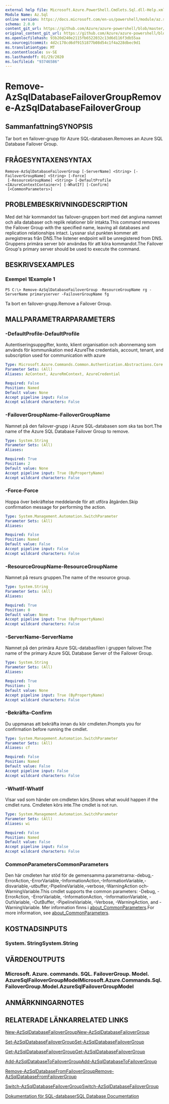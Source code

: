 ```yaml
---
external help file: Microsoft.Azure.PowerShell.Cmdlets.Sql.dll-Help.xml
Module Name: Az.Sql
online version: https://docs.microsoft.com/en-us/powershell/module/az.sql/remove-azsqldatabasefailovergroup
schema: 2.0.0
content_git_url: https://github.com/Azure/azure-powershell/blob/master/src/Sql/Sql/help/Remove-AzSqlDatabaseFailoverGroup.md
original_content_git_url: https://github.com/Azure/azure-powershell/blob/master/src/Sql/Sql/help/Remove-AzSqlDatabaseFailoverGroup.md
ms.openlocfilehash: 93b20d240e2115fb6522032c13d6d116f3db55aa
ms.sourcegitcommit: 4d2c178cd6df9151877b08d54c1f4a228dbec9d1
ms.translationtype: MT
ms.contentlocale: sv-SE
ms.lasthandoff: 01/29/2020
ms.locfileid: "93746586"
---
```

# <span data-ttu-id="a0c08-101">Remove-AzSqlDatabaseFailoverGroup</span><span class="sxs-lookup"><span data-stu-id="a0c08-101">Remove-AzSqlDatabaseFailoverGroup</span></span>

## <span data-ttu-id="a0c08-102">Sammanfattning</span><span class="sxs-lookup"><span data-stu-id="a0c08-102">SYNOPSIS</span></span>
<span data-ttu-id="a0c08-103">Tar bort en failover-grupp för Azure SQL-databasen.</span><span class="sxs-lookup"><span data-stu-id="a0c08-103">Removes an Azure SQL Database Failover Group.</span></span>

## <span data-ttu-id="a0c08-104">FRÅGESYNTAXEN</span><span class="sxs-lookup"><span data-stu-id="a0c08-104">SYNTAX</span></span>

```
Remove-AzSqlDatabaseFailoverGroup [-ServerName] <String> [-FailoverGroupName] <String> [-Force]
 [-ResourceGroupName] <String> [-DefaultProfile <IAzureContextContainer>] [-WhatIf] [-Confirm]
 [<CommonParameters>]
```

## <span data-ttu-id="a0c08-105">PROBLEMBESKRIVNING</span><span class="sxs-lookup"><span data-stu-id="a0c08-105">DESCRIPTION</span></span>
<span data-ttu-id="a0c08-106">Med det här kommandot tas failover-gruppen bort med det angivna namnet och alla databaser och replik relationer blir intakta.</span><span class="sxs-lookup"><span data-stu-id="a0c08-106">This command removes the Failover Group with the specified name, leaving all databases and replication relationships intact.</span></span> <span data-ttu-id="a0c08-107">Lyssnar slut punkten kommer att avregistreras från DNS.</span><span class="sxs-lookup"><span data-stu-id="a0c08-107">The listener endpoint will be unregistered from DNS.</span></span>
<span data-ttu-id="a0c08-108">Gruppens primära server bör användas för att köra kommandot.</span><span class="sxs-lookup"><span data-stu-id="a0c08-108">The Failover Group's primary server should be used to execute the command.</span></span>

## <span data-ttu-id="a0c08-109">BESKRIVS</span><span class="sxs-lookup"><span data-stu-id="a0c08-109">EXAMPLES</span></span>

### <span data-ttu-id="a0c08-110">Exempel 1</span><span class="sxs-lookup"><span data-stu-id="a0c08-110">Example 1</span></span>
```
PS C:\> Remove-AzSqlDatabaseFailoverGroup -ResourceGroupName rg -ServerName primaryserver -FailoverGroupName fg
```

<span data-ttu-id="a0c08-111">Ta bort en failover-grupp.</span><span class="sxs-lookup"><span data-stu-id="a0c08-111">Remove a Failover Group.</span></span>

## <span data-ttu-id="a0c08-112">MALLPARAMETRAR</span><span class="sxs-lookup"><span data-stu-id="a0c08-112">PARAMETERS</span></span>

### <span data-ttu-id="a0c08-113">-DefaultProfile</span><span class="sxs-lookup"><span data-stu-id="a0c08-113">-DefaultProfile</span></span>
<span data-ttu-id="a0c08-114">Autentiseringsuppgifter, konto, klient organisation och abonnemang som används för kommunikation med Azure</span><span class="sxs-lookup"><span data-stu-id="a0c08-114">The credentials, account, tenant, and subscription used for communication with azure</span></span>

```yaml
Type: Microsoft.Azure.Commands.Common.Authentication.Abstractions.Core.IAzureContextContainer
Parameter Sets: (All)
Aliases: AzContext, AzureRmContext, AzureCredential

Required: False
Position: Named
Default value: None
Accept pipeline input: False
Accept wildcard characters: False
```

### <span data-ttu-id="a0c08-115">-FailoverGroupName</span><span class="sxs-lookup"><span data-stu-id="a0c08-115">-FailoverGroupName</span></span>
<span data-ttu-id="a0c08-116">Namnet på den failover-grupp i Azure SQL-databasen som ska tas bort.</span><span class="sxs-lookup"><span data-stu-id="a0c08-116">The name of the Azure SQL Database Failover Group to remove.</span></span>

```yaml
Type: System.String
Parameter Sets: (All)
Aliases:

Required: True
Position: 2
Default value: None
Accept pipeline input: True (ByPropertyName)
Accept wildcard characters: False
```

### <span data-ttu-id="a0c08-117">-Force</span><span class="sxs-lookup"><span data-stu-id="a0c08-117">-Force</span></span>
<span data-ttu-id="a0c08-118">Hoppa över bekräftelse meddelande för att utföra åtgärden.</span><span class="sxs-lookup"><span data-stu-id="a0c08-118">Skip confirmation message for performing the action.</span></span>

```yaml
Type: System.Management.Automation.SwitchParameter
Parameter Sets: (All)
Aliases:

Required: False
Position: Named
Default value: False
Accept pipeline input: False
Accept wildcard characters: False
```

### <span data-ttu-id="a0c08-119">-ResourceGroupName</span><span class="sxs-lookup"><span data-stu-id="a0c08-119">-ResourceGroupName</span></span>
<span data-ttu-id="a0c08-120">Namnet på resurs gruppen.</span><span class="sxs-lookup"><span data-stu-id="a0c08-120">The name of the resource group.</span></span>

```yaml
Type: System.String
Parameter Sets: (All)
Aliases:

Required: True
Position: 0
Default value: None
Accept pipeline input: True (ByPropertyName)
Accept wildcard characters: False
```

### <span data-ttu-id="a0c08-121">-ServerName</span><span class="sxs-lookup"><span data-stu-id="a0c08-121">-ServerName</span></span>
<span data-ttu-id="a0c08-122">Namnet på den primära Azure SQL-databasfilen i gruppen failover.</span><span class="sxs-lookup"><span data-stu-id="a0c08-122">The name of the primary Azure SQL Database Server of the Failover Group.</span></span>

```yaml
Type: System.String
Parameter Sets: (All)
Aliases:

Required: True
Position: 1
Default value: None
Accept pipeline input: True (ByPropertyName)
Accept wildcard characters: False
```

### <span data-ttu-id="a0c08-123">-Bekräfta</span><span class="sxs-lookup"><span data-stu-id="a0c08-123">-Confirm</span></span>
<span data-ttu-id="a0c08-124">Du uppmanas att bekräfta innan du kör cmdleten.</span><span class="sxs-lookup"><span data-stu-id="a0c08-124">Prompts you for confirmation before running the cmdlet.</span></span>

```yaml
Type: System.Management.Automation.SwitchParameter
Parameter Sets: (All)
Aliases: cf

Required: False
Position: Named
Default value: False
Accept pipeline input: False
Accept wildcard characters: False
```

### <span data-ttu-id="a0c08-125">-WhatIf</span><span class="sxs-lookup"><span data-stu-id="a0c08-125">-WhatIf</span></span>
<span data-ttu-id="a0c08-126">Visar vad som händer om cmdleten körs.</span><span class="sxs-lookup"><span data-stu-id="a0c08-126">Shows what would happen if the cmdlet runs.</span></span>
<span data-ttu-id="a0c08-127">Cmdleten körs inte.</span><span class="sxs-lookup"><span data-stu-id="a0c08-127">The cmdlet is not run.</span></span>

```yaml
Type: System.Management.Automation.SwitchParameter
Parameter Sets: (All)
Aliases: wi

Required: False
Position: Named
Default value: False
Accept pipeline input: False
Accept wildcard characters: False
```

### <span data-ttu-id="a0c08-128">CommonParameters</span><span class="sxs-lookup"><span data-stu-id="a0c08-128">CommonParameters</span></span>
<span data-ttu-id="a0c08-129">Den här cmdleten har stöd för de gemensamma parametrarna:-debug,-ErrorAction,-ErrorVariable,-InformationAction,-InformationVariable,-disvariable,-utbuffer,-PipelineVariable,-verbose,-WarningAction och-WarningVariable.</span><span class="sxs-lookup"><span data-stu-id="a0c08-129">This cmdlet supports the common parameters: -Debug, -ErrorAction, -ErrorVariable, -InformationAction, -InformationVariable, -OutVariable, -OutBuffer, -PipelineVariable, -Verbose, -WarningAction, and -WarningVariable.</span></span> <span data-ttu-id="a0c08-130">Mer information finns i [about_CommonParameters](https://go.microsoft.com/fwlink/?LinkID=113216).</span><span class="sxs-lookup"><span data-stu-id="a0c08-130">For more information, see [about_CommonParameters](https://go.microsoft.com/fwlink/?LinkID=113216).</span></span>

## <span data-ttu-id="a0c08-131">KOSTNADS</span><span class="sxs-lookup"><span data-stu-id="a0c08-131">INPUTS</span></span>

### <span data-ttu-id="a0c08-132">System. String</span><span class="sxs-lookup"><span data-stu-id="a0c08-132">System.String</span></span>

## <span data-ttu-id="a0c08-133">VÄRDEN</span><span class="sxs-lookup"><span data-stu-id="a0c08-133">OUTPUTS</span></span>

### <span data-ttu-id="a0c08-134">Microsoft. Azure. commands. SQL. FailoverGroup. Model. AzureSqlFailoverGroupModel</span><span class="sxs-lookup"><span data-stu-id="a0c08-134">Microsoft.Azure.Commands.Sql.FailoverGroup.Model.AzureSqlFailoverGroupModel</span></span>

## <span data-ttu-id="a0c08-135">ANMÄRKNINGAR</span><span class="sxs-lookup"><span data-stu-id="a0c08-135">NOTES</span></span>

## <span data-ttu-id="a0c08-136">RELATERADE LÄNKAR</span><span class="sxs-lookup"><span data-stu-id="a0c08-136">RELATED LINKS</span></span>

[<span data-ttu-id="a0c08-137">New-AzSqlDatabaseFailoverGroup</span><span class="sxs-lookup"><span data-stu-id="a0c08-137">New-AzSqlDatabaseFailoverGroup</span></span>](./New-AzSqlDatabaseFailoverGroup.md)

[<span data-ttu-id="a0c08-138">Set-AzSqlDatabaseFailoverGroup</span><span class="sxs-lookup"><span data-stu-id="a0c08-138">Set-AzSqlDatabaseFailoverGroup</span></span>](./Set-AzSqlDatabaseFailoverGroup.md)

[<span data-ttu-id="a0c08-139">Get-AzSqlDatabaseFailoverGroup</span><span class="sxs-lookup"><span data-stu-id="a0c08-139">Get-AzSqlDatabaseFailoverGroup</span></span>](./Get-AzSqlDatabaseFailoverGroup.md)

[<span data-ttu-id="a0c08-140">Add-AzSqlDatabaseToFailoverGroup</span><span class="sxs-lookup"><span data-stu-id="a0c08-140">Add-AzSqlDatabaseToFailoverGroup</span></span>](./Add-AzSqlDatabaseToFailoverGroup.md)

[<span data-ttu-id="a0c08-141">Remove-AzSqlDatabaseFromFailoverGroup</span><span class="sxs-lookup"><span data-stu-id="a0c08-141">Remove-AzSqlDatabaseFromFailoverGroup</span></span>](./Remove-AzSqlDatabaseFromFailoverGroup.md)

[<span data-ttu-id="a0c08-142">Switch-AzSqlDatabaseFailoverGroup</span><span class="sxs-lookup"><span data-stu-id="a0c08-142">Switch-AzSqlDatabaseFailoverGroup</span></span>](./Switch-AzSqlDatabaseFailoverGroup.md)

[<span data-ttu-id="a0c08-143">Dokumentation för SQL-databaser</span><span class="sxs-lookup"><span data-stu-id="a0c08-143">SQL Database Documentation</span></span>](https://docs.microsoft.com/azure/sql-database/)
